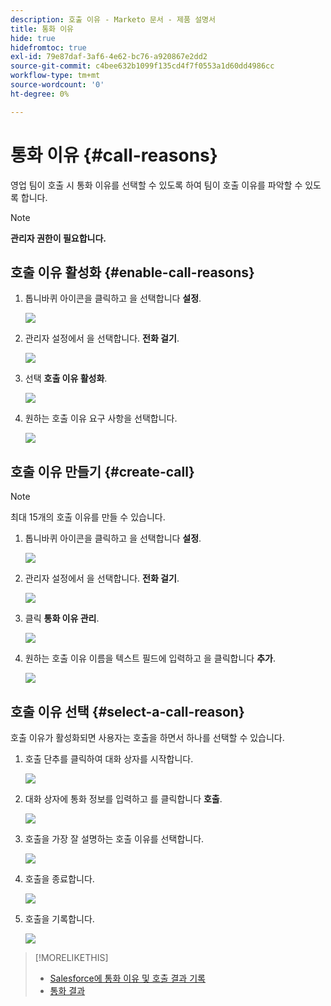 ```yaml
---
description: 호출 이유 - Marketo 문서 - 제품 설명서
title: 통화 이유
hide: true
hidefromtoc: true
exl-id: 79e87daf-3af6-4e62-bc76-a920867e2dd2
source-git-commit: c4bee632b1099f135cd4f7f0553a1d60dd4986cc
workflow-type: tm+mt
source-wordcount: '0'
ht-degree: 0%

---
```


# 통화 이유 {#call-reasons}

영업 팀이 호출 시 통화 이유를 선택할 수 있도록 하여 팀이 호출 이유를 파악할 수 있도록 합니다.

>[!NOTE]
>
>**관리자 권한이 필요합니다.**

## 호출 이유 활성화 {#enable-call-reasons}

1. 톱니바퀴 아이콘을 클릭하고 을 선택합니다 **설정**.

   ![](assets/call-reasons-1.png)

1. 관리자 설정에서 을 선택합니다. **전화 걸기**.

   ![](assets/call-reasons-2.png)

1. 선택 **호출 이유 활성화**.

   ![](assets/call-reasons-3.png)

1. 원하는 호출 이유 요구 사항을 선택합니다.

   ![](assets/call-reasons-4.png)

## 호출 이유 만들기 {#create-call}

>[!NOTE]
>
>최대 15개의 호출 이유를 만들 수 있습니다.

1. 톱니바퀴 아이콘을 클릭하고 을 선택합니다 **설정**.

   ![](assets/call-reasons-5.png)

1. 관리자 설정에서 을 선택합니다. **전화 걸기**.

   ![](assets/call-reasons-6.png)

1. 클릭 **통화 이유 관리**.

   ![](assets/call-reasons-7.png)

1. 원하는 호출 이유 이름을 텍스트 필드에 입력하고 을 클릭합니다 **추가**.

   ![](assets/call-reasons-8.png)

## 호출 이유 선택 {#select-a-call-reason}

호출 이유가 활성화되면 사용자는 호출을 하면서 하나를 선택할 수 있습니다.

1. 호출 단추를 클릭하여 대화 상자를 시작합니다.

   ![](assets/call-reasons-9.png)

1. 대화 상자에 통화 정보를 입력하고 를 클릭합니다 **호출**.

   ![](assets/call-reasons-10.png)

1. 호출을 가장 잘 설명하는 호출 이유를 선택합니다.

   ![](assets/call-reasons-11.png)

1. 호출을 종료합니다.

   ![](assets/call-reasons-12.png)

1. 호출을 기록합니다.

   ![](assets/call-reasons-13.png)

>[!MORELIKETHIS]
>
>* [Salesforce에 통화 이유 및 호출 결과 기록](/help/marketo/product-docs/marketo-sales-connect/phone/log-call-reasons-and-call-outcomes-to-salesforce.md)
>* [통화 결과](/help/marketo/product-docs/marketo-sales-connect/phone/call-outcomes.md)

